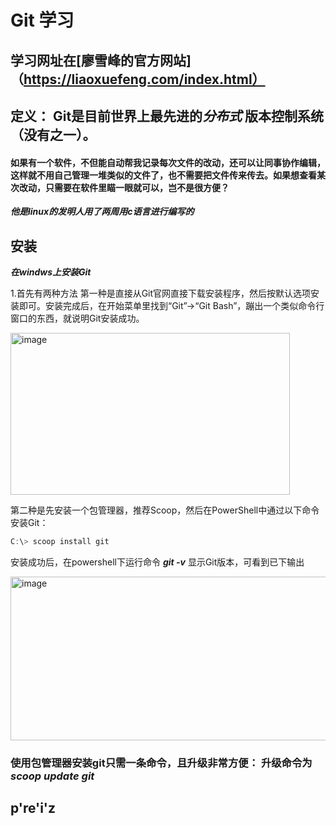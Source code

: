 # Git 学习
## 学习网址在[廖雪峰的官方网站]（https://liaoxuefeng.com/index.html）
## 定义： Git是目前世界上最先进的***分布式*** 版本控制系统（没有之一）。
#### 如果有一个软件，不但能自动帮我记录每次文件的改动，还可以让同事协作编辑，这样就不用自己管理一堆类似的文件了，也不需要把文件传来传去。如果想查看某次改动，只需要在软件里瞄一眼就可以，岂不是很方便？
***他是linux的发明人用了两周用c语言进行编写的***
## 安装
***在windws上安装Git***

1.首先有两种方法
第一种是直接从Git官网直接下载安装程序，然后按默认选项安装即可。安装完成后，在开始菜单里找到“Git”->“Git Bash”，蹦出一个类似命令行窗口的东西，就说明Git安装成功。

 <img width="447" height="259" alt="image" src="https://github.com/user-attachments/assets/f5fdbe80-d8ce-421e-b7e7-d4105c5a95c8" />
 
第二种是先安装一个包管理器，推荐Scoop，然后在PowerShell中通过以下命令安装Git：
```powershell
C:\> scoop install git
```
安装成功后，在powershell下运行命令 ***git -v*** 显示Git版本，可看到已下输出

<img width="635" height="262" alt="image" src="https://github.com/user-attachments/assets/8f0457ab-88d4-440b-934f-1a8940afcc54" />

### 使用包管理器安装git只需一条命令，且升级非常方便： 升级命令为 ***scoop update git***

## p're'i'z

